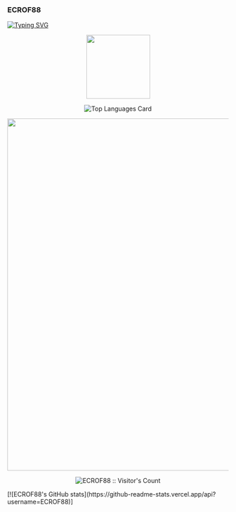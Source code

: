 ### ECROF88
[![Typing SVG](https://readme-typing-svg.demolab.com?font=CodeNewRoman+&weight=600&duration=8000&pause=200&width=435&lines=It's+for+me.;How+are+you+%3F)](https://git.io/typing-svg)
<div align="center"> <img height="145px" src="https://github-readme-stats.vercel.app/api?username=ECROF88&hide_title=true&hide_border=true&show_icons=trueline_height=26&text_color=0077CC&icon_color=000&theme=tokyonight" /> </div>
<p align="center">
  <img src="https://github-readme-stats.vercel.app/api/top-langs/?username=ECROF88&layout=compact&theme=tokyonight" alt="Top Languages Card">
</p>



<!--
**ECROF88/ECROF88** is a ✨ _special_ ✨ repository because its `README.md` (this file) appears on your GitHub profile.

Here are some ideas to get you started:

- 🔭 I’m currently working on ...
- 🌱 I’m currently learning ...
- 👯 I’m looking to collaborate on ...
- 🤔 I’m looking for help with ...
- 💬 Ask me about ...
- 📫 How to reach me: ...
- 😄 Pronouns: ...
- ⚡ Fun fact: ...
-->

<img width="800" src="https://github-readme-activity-graph.vercel.app/graph?username=ECROF88&theme=github-compact&hide_border=true&area=true" />
<p align="center"><img src="https://profile-counter.glitch.me/ECROF88/count.svg" alt="ECROF88 :: Visitor's Count" /></p>
[![ECROF88's GitHub stats](https://github-readme-stats.vercel.app/api?username=ECROF88)]

